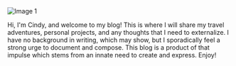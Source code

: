 <img src="/pictures/collage.png" alt="Image 1" />


Hi, I'm Cindy, and welcome to my blog! This is where I will share my travel adventures, personal projects, and any thoughts that I need to externalize. I have no background in writing, which may show, but I sporadically feel a strong urge to document and compose. This blog is a product of that impulse which stems from an innate need to create and express. Enjoy!